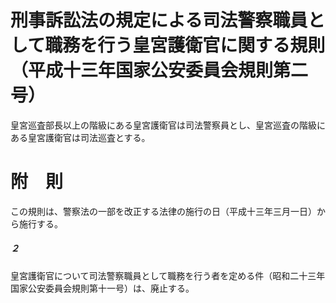 # 刑事訴訟法の規定による司法警察職員として職務を行う皇宮護衛官に関する規則（平成十三年国家公安委員会規則第二号）
皇宮巡査部長以上の階級にある皇宮護衛官は司法警察員とし、皇宮巡査の階級にある皇宮護衛官は司法巡査とする。
# 附　則
この規則は、警察法の一部を改正する法律の施行の日（平成十三年三月一日）から施行する。
##### ２
皇宮護衛官について司法警察職員として職務を行う者を定める件（昭和二十三年国家公安委員会規則第十一号）は、廃止する。
